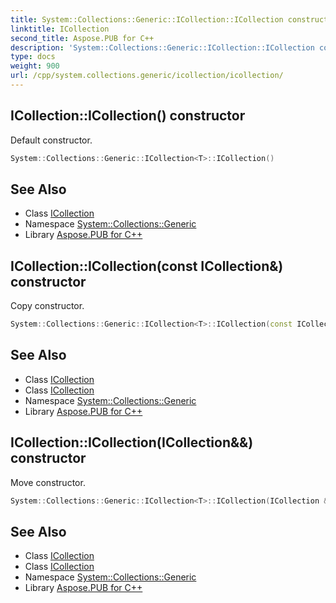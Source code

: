 ```yaml
---
title: System::Collections::Generic::ICollection::ICollection constructor
linktitle: ICollection
second_title: Aspose.PUB for C++
description: 'System::Collections::Generic::ICollection::ICollection constructor. Default constructor in C++.'
type: docs
weight: 900
url: /cpp/system.collections.generic/icollection/icollection/
---
```

## ICollection::ICollection() constructor


Default constructor.

```cpp
System::Collections::Generic::ICollection<T>::ICollection()
```

## See Also

* Class [ICollection](../)
* Namespace [System::Collections::Generic](../../)
* Library [Aspose.PUB for C++](../../../)
## ICollection::ICollection(const ICollection\&) constructor


Copy constructor.

```cpp
System::Collections::Generic::ICollection<T>::ICollection(const ICollection &)
```

## See Also

* Class [ICollection](../)
* Class [ICollection](../)
* Namespace [System::Collections::Generic](../../)
* Library [Aspose.PUB for C++](../../../)
## ICollection::ICollection(ICollection\&&) constructor


Move constructor.

```cpp
System::Collections::Generic::ICollection<T>::ICollection(ICollection &&) noexcept
```

## See Also

* Class [ICollection](../)
* Class [ICollection](../)
* Namespace [System::Collections::Generic](../../)
* Library [Aspose.PUB for C++](../../../)
